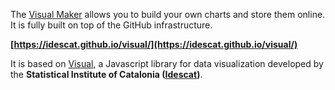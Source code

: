 The [Visual Maker](https://idescat.github.io/visual/) allows you to build your own charts and store them online. It is fully built on top of the GitHub infrastructure.

**[https://idescat.github.io/visual/](https://idescat.github.io/visual/)**

It is based on [Visual](https://github.com/idescat/visual/tree/master), a Javascript library for data visualization developed by the **Statistical Institute of Catalonia ([Idescat](https://www.idescat.cat/en/))**.
